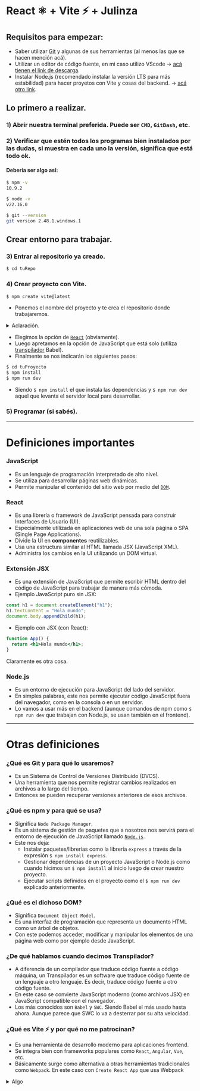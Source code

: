 # React ⚛️ + Vite ⚡ + Julinza

## Requisitos para empezar:
- Saber utilizar [Git](#qué-es-git-y-para-qué-lo-usaremos) y algunas de sus herramientas (al menos las que se hacen mención acá).
- Utilizar un editor de código fuente, en mi caso utilizo VScode -> [acá tienen el link de descarga](https://code.visualstudio.com).
- Instalar Node.js (recomendado instalar la versión LTS para más estabilidad) para hacer proyetos con Vite y cosas del backend. -> [acá otro link](https://nodejs.org/es).

## Lo primero a realizar.
### 1) Abrir nuestra terminal preferida. Puede ser `CMD`, `GitBash`, etc.
### 2) Verificar que estén todos los programas bien instalados por las dudas, si muestra en cada uno la versión, significa que está todo ok.
#### Debería ser algo así:
```bash
$ npm -v
10.9.2

$ node -v
v22.16.0

$ git --version
git version 2.48.1.windows.1
```

## Crear entorno para trabajar.
### 3) Entrar al repositorio ya creado.
```bash
$ cd tuRepo
```
### 4) Crear proyecto con Vite.
```bash
$ npm create vite@latest
```
- Ponemos el nombre del proyecto y te crea el repositorio donde trabajaremos.
<details> 
<summary>Aclaración.</summary>

Como al Package Name le pone el mismo nombre que al del proyecto si a este último le colocás espacios, mayusculas o tildes [npm](#npm) no los reconocerá como caracteres válidos y te pedirá que vos nombres al Package Name con esas restricciones.
</details>

- Elegimos la opción de [`React`](#react) (obviamente).
- Luego apretamos en la opción de JavaScript que está solo (utiliza [transpilador](#transpilador) Babel).
- Finalmente se nos indicarán los siguientes pasos:
```bash
$ cd tuProyecto
$ npm install
$ npm run dev
```
- Siendo `$ npm install` el que instala las dependencias y `$ npm run dev` aquel que levanta el servidor local para desarrollar.

### 5) Programar (si sabés).

---
# Definiciones importantes
### JavaScript
* Es un lenguaje de programación interpretado de alto nivel.
* Se utiliza para desarrollar páginas web dinámicas.
* Permite manipular el contenido del sitio web por medio del [`DOM`](#dom).

### React
* Es una librería o framework de JavaScript pensada para construir Interfaces de Usuario (UI).
* Especialmente utilizada en aplicaciones web de una sola página o SPA (Single Page Applications).
* Divide la UI en <strong>componentes</strong> reutilizables.
* Usa una estructura similar al HTML llamada JSX (JavaScript XML).
* Administra los cambios en la UI utilizando un DOM virtual.

### Extensión JSX
* Es una extensión de JavaScript que permite escribir HTML dentro del código de JavaScript para trabajar de manera más cómoda.
* Ejemplo JavaScript puro sin JSX:
```js
const h1 = document.createElement("h1");
h1.textContent = "Hola mundo";
document.body.appendChild(h1);
```
* Ejemplo con JSX (con React):
```jsx
function App() {
  return <h1>Hola mundo</h1>;
}
```
Claramente es otra cosa.

### Node.js
* Es un entorno de ejecución para JavaScript del lado del servidor.
* En simples palabras, este nos permite ejecutar código JavaScript fuera del navegador, como en la consola o en un servidor.
* Lo vamos a usar más en el backend (aunque comandos de npm como `$ npm run dev` que trabajan con Node.js, se usan también en el frontend).

---
# Otras definiciones

### ¿Qué es Git y para qué lo usaremos?
* Es un Sistema de Control de Versiones Distribuido (DVCS).
* Una herramienta que nos permite registrar cambios realizados en archivos a lo largo del tiempo.
* Entonces se pueden recuperar versiones anteriores de esos archivos.

### ¿Qué es npm y para qué se usa?
* Significa `Node Package Manager`.
* Es un sistema de gestión de paquetes que a nosotros nos servirá para el entorno de ejecución de JavaScript llamado [`Node.js`](#nodejs).
* Este nos deja:
    * Instalar paquetes/librerías como la librería `express` a través de la expresión `$ npm install express`.
    * Gestionar dependencias de un proyecto JavaScript o Node.js como cuando hicimos un `$ npm install` al inicio luego de crear nuestro proyecto.
    * Ejecutar scripts definidos en el proyecto como el `$ npm run dev` explicado anteriormente.

### ¿Qué es el dichoso DOM?
* Significa `Document Object Model`.
* Es una interfaz de programación que representa un documento HTML como un árbol de objetos.
* Con este podemos acceder, modificar y manipular los elementos de una página web como por ejemplo desde JavaScript.

### ¿De qué hablamos cuando decimos Transpilador?
* A diferencia de un compilador que traduce código fuente a código máquina, un Transpilador es un software que traduce código fuente de un lenguaje a otro lenguaje. Es decir, traduce código fuente a otro código fuente.
* En este caso se convierte JavaScript moderno (como archivos JSX) en JavaScript compatible con el navegador.
* Los más conocidos son `Babel` y `SWC`. Siendo Babel el más usado hasta ahora. Aunque parece que SWC lo va a desterrar por su alta velocidad.

### ¿Qué es Vite ⚡ y por qué no me patrocinan?
* Es una herramienta de desarrollo moderno para aplicaciones frontend.
* Se integra bien con frameworks populares como `React`, `Angular`, `Vue`, etc.
* Básicamente surge como alternativa a otras herramientas tradicionales como `Webpack`. En este caso con `Create React App` que usa Webpack
<details><summary>Algo</summary>
No me patrocinan porque no soy conocido.
</details>